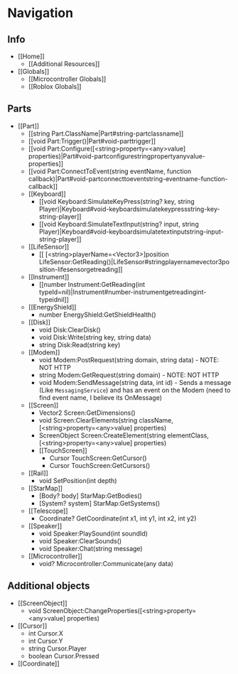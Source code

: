 # Navigation

## Info

* [[Home]]
  * [[Additional Resources]]
* [[Globals]]
  * [[Microcontroller Globals]]
  * [[Roblox Globals]]

## Parts
* [[Part]]
  * [[string Part.ClassName|Part#string-partclassname]]
  * [[void Part:Trigger()|Part#void-parttrigger]]
  * [[void Part:Configure([\<string\>property=\<any\>value] properties)|Part#void-partconfigurestringpropertyanyvalue-properties]]
  * [[void Part:ConnectToEvent(string eventName, function callback)|Part#void-partconnecttoeventstring-eventname-function-callback]]
  * [[Keyboard]]
    * [[void Keyboard:SimulateKeyPress(string? key, string Player)|Keyboard#void-keyboardsimulatekeypressstring-key-string-player]]
    * [[void Keyboard:SimulateTextInput(string? input, string Player)|Keyboard#void-keyboardsimulatetextinputstring-input-string-player]]
  * [[LifeSensor]]
    * [[ [\<string\>playerName=\<Vector3\>]position LifeSensor:GetReading()|LifeSensor#stringplayernamevector3position-lifesensorgetreading]]
  * [[Instrument]]
    * [[number Instrument:GetReading(int typeId=nil)|Instrument#number-instrumentgetreadingint-typeidnil]]
  * [[EnergyShield]]
    * number EnergyShield:GetShieldHealth()
  * [[Disk]]
    * void Disk:ClearDisk()
    * void Disk:Write(string key, string data)
    * string Disk:Read(string key)
  * [[Modem]]
    * void Modem:PostRequest(string domain, string data) - NOTE: NOT HTTP
    * string Modem:GetRequest(string domain) - NOTE: NOT HTTP
    * void Modem:SendMessage(string data, int id) - Sends a message (Like `MessagingService`) and has an event on the Modem (need to find event name, I believe its OnMessage)
  * [[Screen]]
    * Vector2 Screen:GetDimensions()
    * void Screen:ClearElements(string className, [\<string\>property=\<any\>value] properties)
    * ScreenObject Screen:CreateElement(string elementClass, [\<string\>property=\<any\>value] properties)
    * [[TouchScreen]]
      * Cursor TouchScreen:GetCursor()
      * Cursor TouchScreen:GetCursors()
  * [[Rail]]
    * void SetPosition(int depth)
  * [[StarMap]]
    * [Body? body] StarMap:GetBodies()
    * [System? system] StarMap:GetSystems()
  * [[Telescope]]
    * Coordinate? GetCoordinate(int x1, int y1, int x2, int y2)
  * [[Speaker]]
    * void Speaker:PlaySound(int soundId)
    * void Speaker:ClearSounds()
    * void Speaker:Chat(string message)
  * [[Microcontroller]]
    * void? Microcontroller:Communicate(any data)
## Additional objects
* [[ScreenObject]]
  * void ScreenObject:ChangeProperties([\<string\>property=\<any\>value] properties)
* [[Cursor]]
  * int Cursor.X
  * int Cursor.Y
  * string Cursor.Player
  * boolean Cursor.Pressed
* [[Coordinate]]
